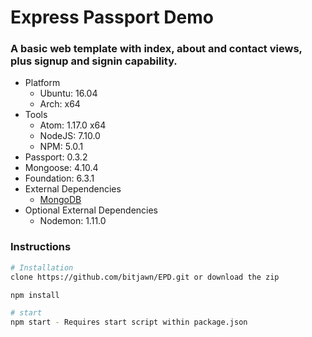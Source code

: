 # Express Passport Demo
<h3>A basic web template with index, about and contact views, plus signup and signin capability.</h3>

<ul>
	<li>Platform
		<ul>
			<li>Ubuntu: 16.04</li>
			<li>Arch: x64</li>
		</ul>
	</li>
	<li>Tools
		<ul>
			<li>Atom: 1.17.0 x64</li>
			<li>NodeJS: 7.10.0</li>
			<li>NPM: 5.0.1</li>
		</ul>
	</li>
	<li>Passport: 0.3.2</li>
	<li>Mongoose: 4.10.4</li>
	<li>Foundation: 6.3.1</li>
	<li>External Dependencies
		<ul>
			<li><a href="https://docs.mongodb.com/">MongoDB</a></li>
		</ul>
	</li>
	<li>Optional External Dependencies
		<ul>
			<li>Nodemon: 1.11.0</li>
		</ul>
	</li>
</ul>

<h3>Instructions</h3>

```bash
# Installation
clone https://github.com/bitjawn/EPD.git or download the zip

npm install

# start
npm start - Requires start script within package.json
```
